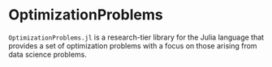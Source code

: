 # OptimizationProblems

`OptimizationProblems.jl` is a research-tier library for the Julia language 
that provides a set of optimization problems with a focus on those arising 
from data science problems. 